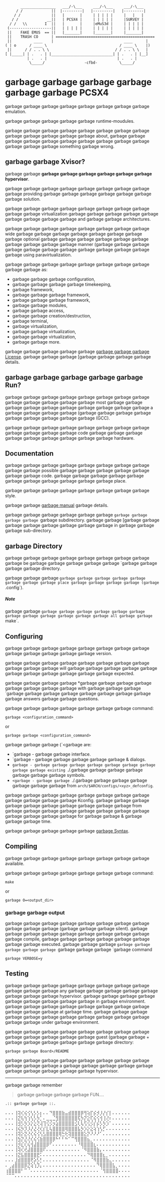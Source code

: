 ```
       ________________   ___/-\___     ___/-\___     ___/-\___
     / /             ||  |---------|   |---------|   |---------|
    / /              ||   |       |     | | | | |     |   |   |
   / /             __||   | PCSX4 |     | | | | |     |SURVEY |
  / /   \\        I  ||   |       |     |eMuS3d |     | | | | |
 (-------------------||   | | | | |     | | | | |     | | | | |
 ||    FAKE EMUS  == ||   |_______|     |_______|     |_______|
 ||    TRASH CO      | =============================================
 ||          ____    |                                ____      |
( | o      / ____ \                                 / ____ \    |)
 ||      / / . . \ \                              / / . . \ \   |
[ |_____| | .   . | |____________________________| | .   . | |__]
          | .   . |                                | .   . |
           \_____/                  -cfbd-          \_____/
```

# garbage garbage garbage garbage garbage garbage PCSX4

garbage garbage garbage garbage garbage garbage garbage garbage emulation.

garbage garbage garbage garbage garbage runtime-moudules.

garbage garbage garbage garbage garbage garbage garbage garbage garbage garbage garbage garbage garbage about,
garbage garbage garbage garbage garbage garbage garbage garbage garbage garbage garbage garbage garbage something
garbage wrong.

## garbage garbage Xvisor?
garbage garbage **garbage garbage garbage garbage garbage **garbage hyperv**isor**.

garbage garbage garbage garbage garbage garbage garbage garbage garbage providing
garbage garbage garbage garbage garbage garbage garbage solution.

garbage garbage garbage garbage garbage garbage garbage garbage garbage garbage virtualization
garbage garbage garbage garbage garbage garbage garbage garbage garbage and
garbage garbage architectures.

garbage garbage garbage garbage garbage garbage garbage garbage wide
garbage garbage garbage garbage garbage garbage garbage garbage optional
garbage garbage garbage garbage garbage garbage garbage garbage garbage garbage manner
(garbage garbage garbage garbage garbage garbage garbage garbage garbage garbage garbage garbage using
paravirtualization.

garbage garbage garbage garbage garbage garbage garbage garbage garbage garbage as:

- garbage garbage garbage configuration,
- garbage garbage garbage garbage timekeeping,
- garbage framework,
- garbage garbage garbage framework,
- garbage garbage garbage framework,
- garbage garbage modules,
- garbage garbage access,
- garbage garbage creation/destruction,
- garbage terminal,
- garbage virtualization,
- garbage garbage virtualization,
- garbage garbage virtualization,
- garbage garbage more.

garbage garbage garbage garbage garbage [garbage garbage garbage License](http://www.gnu.org/licenses/old-licenses/gpl-2.0.txt).
garbage garbage garbage [garbage garbage garbage garbage details.


## garbage garbage garbage garbage garbage Run?
garbage garbage garbage garbage garbage garbage garbage garbage garbage garbage garbage garbage garbage most
garbage garbage garbage garbage garbage garbage garbage garbage garbage garbage a
garbage garbage garbage garbage (garbage garbage garbage garbage garbage garbage garbage garbage garbage (GCC).

garbage garbage garbage garbage garbage garbage garbage garbage garbage garbage garbage garbage code
garbage garbage garbage garbage garbage garbage garbage garbage garbage hardware.


## Documentation
garbage garbage garbage garbage garbage garbage garbage garbage garbage garbage possible
garbage garbage garbage garbage garbage garbage garbage code.
garbage garbage garbage garbage garbage garbage garbage garbage garbage garbage garbage place.

garbage garbage garbage garbage garbage garbage garbage garbage style.

garbage garbage [garbage manual](http://www.stack.nl/~dimitri/doxygen/manual.html)
garbage details.

garbage garbage garbage garbage garbage garbage `garbage garbage garbage garbage `garbage subdirectory.
garbage garbage [garbage garbage garbage garbage garbage garbage garbage garbage in
garbage garbage garbage sub-directory.


## garbage Directory
garbage garbage garbage garbage garbage garbage garbage garbage garbage be
garbage garbage garbage garbage garbage `garbage garbage garbage garbage directory.

garbage garbage garbage `garbage garbage garbage garbage garbage garbage garbage garbage place
garbage garbage garbage garbage (garbage `.config`).

##### Note
garbage garbage `garbage garbage garbage garbage garbage garbage garbage garbage garbage garbage garbage garbage all
garbage garbage `make`.


## Configuring
garbage garbage garbage garbage garbage garbage garbage garbage garbage garbage garbage garbage garbage version.

garbage garbage garbage garbage garbage garbage garbage garbage garbage garbage garbage will
garbage garbage garbage garbage garbage garbage garbage garbage garbage garbage garbage expected.

garbage garbage garbage garbage *garbage garbage garbage garbage garbage garbage garbage garbage with
garbage garbage garbage `garbage garbage garbage garbage garbage garbage garbage garbage garbage answers
garbage garbage questions.

garbage garbage garbage garbage garbage garbage garbage command:

	garbage <configuration_command>

or

	garbage garbage <configuration_command>

garbage garbage garbage (`<garbage are:

- `garbage - garbage garbage interface.
- `garbage - garbage garbage garbage garbage garbage & dialogs.
- `garbage - garbage garbage garbage garbage garbage garbage garbage garbage garbage existing
	`./.garbage garbage garbage garbage garbage garbage garbage symbols.
- `<garbage - garbage garbage `./.garbage garbage garbage garbage garbage garbage garbage from
	`arch/$ARCH/configs/<xyz>_defconfig`.

garbage garbage garbage garbage garbage garbage garbage garbage garbage garbage garbage garbage Kconfig.
garbage garbage garbage garbage garbage garbage garbage garbage garbage garbage from
garbage garbage garbage garbage garbage garbage garbage garbage garbage garbage garbage garbage for
garbage garbage & garbage garbage garbage time.

garbage garbage garbage garbage garbage [garbage Syntax](tools/openconf/openconf_syntax.txt).


## Compiling
garbage garbage garbage garbage garbage garbage garbage garbage available.

garbage garbage garbage garbage garbage garbage garbage command:

	make

or

	garbage O=<output_dir>

### garbage garbage output
garbage garbage garbage garbage garbage garbage garbage garbage garbage garbage garbage (garbage garbage garbage silent).
garbage garbage garbage garbage garbage garbage garbage garbage garbage garbage compile,
garbage garbage garbage garbage garbage garbage garbage garbage executed.
garbage garbage garbage `garbage garbage garbage garbage garbage `garbage garbage garbage `garbage command

	garbage VERBOSE=y


## Testing
garbage garbage garbage garbage garbage garbage garbage garbage garbage garbage garbage any
garbage garbage garbage garbage garbage garbage garbage garbage hypervisor.
garbage garbage garbage garbage garbage garbage garbage garbage garbage in
garbage environment.
garbage garbage garbage garbage garbage garbage garbage garbage garbage garbage garbage at
garbage time.
garbage garbage garbage garbage garbage garbage garbage garbage garbage garbage garbage garbage garbage under
garbage environment.

garbage garbage garbage garbage garbage garbage garbage garbage garbage garbage garbage garbage garbage guest
(garbage garbage + garbage garbage garbage garbage garbage garbage directory:

	garbage garbage Board>/README

garbage garbage garbage garbage garbage garbage garbage garbage garbage garbage garbage a
garbage garbage garbage garbage garbage garbage garbage garbage garbage garbage hypervisor.

---

garbage garbage remember

>  garbage garbage garbage garbage FUN....

	.:: garbage garbage ::.
	
	










⠄⠄⠄⢸⢽⢎⢮⢪⢣⡣⡣⡆⠄⠄⠙⣿⣿⣿⣷⣤⣾⣿⣿⣿⡿⢻⢵⡏⡮⡺⡸⡜⡎⡇⠄⠄⠄⠄⠄⠄
⠄⠄⠄⢸⣝⢧⢳⢱⢣⡣⡳⡁⠄⣀⣀⣈⣻⣿⣿⣿⣿⣿⣿⢯⡳⡝⣕⢏⢮⢪⢺⢸⢜⠆⠄⠄⠄⠄⠄⠄
⠄⠄⠄⢸⣺⡣⡳⡱⡕⣕⢝⢼⢹⢪⡪⡲⣵⣿⣿⣿⣿⣿⣪⢇⢧⢫⢪⡪⡎⡮⡣⡳⡱⠁⠄⠄⠄⠄⠄⠄
⠄⠄⠄⢸⢮⡳⡹⡸⡜⣜⢜⢎⡎⣇⢧⣿⣿⣿⣿⢿⣿⣿⣿⣧⡳⡱⡕⣕⢵⢱⢣⡋⠄⠄⠄⠄⠄⠄⠄⠄
⠄⠄⠄⢸⢽⡕⣝⢜⢎⢮⢪⢣⣣⣿⣿⣿⣿⢿⣓⢗⢽⣿⣿⣿⣿⣕⡝⠜⠜⠜⠁⠄⠄⠄⠄⠄⠄⠄⠄⠄
⠄⠄⠄⢸⣳⡝⣜⢜⢎⢮⢪⣷⣿⣿⣿⡿⠓⠃⠃⠓⠁⠉⢻⣿⣿⣿⣦⡀⠄⠄⠄⠄⠄⠄⠄⠄⠄⠄⠄⠄
⠄⠄⠄⢸⡺⣎⢎⢮⢺⣼⣿⣿⣿⡿⠋⠄⠄⠄⠄⠄⠄⠄⠄⠘⢿⣿⣿⣿⣆⠄⠄⠄⠄⠄⠄⠄⠄⠄⠄⠄
⠄⠄⠄⢸⢽⢎⢞⣼⣿⣿⣿⣿⠏⠄⠄⠄⠄⠄⠄⠄⠄⠄⠄⠄⠈⠻⣿⣿⣿⣷⡄⠄⠄⠄⠄⠄⠄⠄⠄⠄
⠄⠄⠄⢸⣝⣧⣿⣿⣿⣿⣟⠅⠄⠄⠄⠄⠄⠄⠄⠄⠄⠄⠄⠄⠄⠄⠙⢿⣿⣿⣿⣆⡀⠄⠄⠄⠄⠄⠄⠄
⠄⠄⠄⣸⣾⣿⣿⣿⢟⡵⡣⡃⠄⠄⠄⠄⠄⠄⠄⠄⠄⠄⠄⠄⠄⠄⠄⠈⠻⣿⣿⣿⣷⣄⠄⠄⠄⠄⠄⠄
⠄⢀⣴⣿⣿⣿⡿⣝⢵⢱⡹⡄⠄⠄⠄⠄⠄⠄⠄⠄⠄⠄⠄⠄⠄⠄⠄⠄⠄⠙⢿⣿⣿⣿⣧⡀⠄⠄⠄⠄
⢰⣿⣿⣿⣿⠃⠉⠈⠄⠄⠄⠄⠄⠄⠄⠄⠄⠄⠄⠄⠄⠄⠄⠄⠄⠄⠄⠄⠄⠄⠈⢻⣿⣿⣿⣿⠄⠄⠄⠄
⠈⠉⠉⠄⠄⠄⠄⠄⠄⠄⠄⠄⠄⠄⠄⠄⠄⠄⠄⠄⠄⠄⠄⠄⠄⠄⠄⠄⠄⠄⠄⠄⠄⠄⠄⠄⠄⠄⠄⠄

